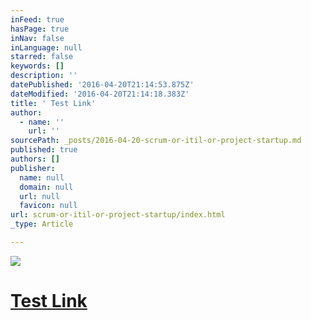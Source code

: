```yaml
---
inFeed: true
hasPage: true
inNav: false
inLanguage: null
starred: false
keywords: []
description: ''
datePublished: '2016-04-20T21:14:53.875Z'
dateModified: '2016-04-20T21:14:18.383Z'
title: ' Test Link'
author:
  - name: ''
    url: ''
sourcePath: _posts/2016-04-20-scrum-or-itil-or-project-startup.md
published: true
authors: []
publisher:
  name: null
  domain: null
  url: null
  favicon: null
url: scrum-or-itil-or-project-startup/index.html
_type: Article

---
```

![](https://the-grid-user-content.s3-us-west-2.amazonaws.com/d7918819-7119-4dc1-abcd-3ff358430bd5.jpg)

# [Test Link][0]

[0]: www.cnn.com
